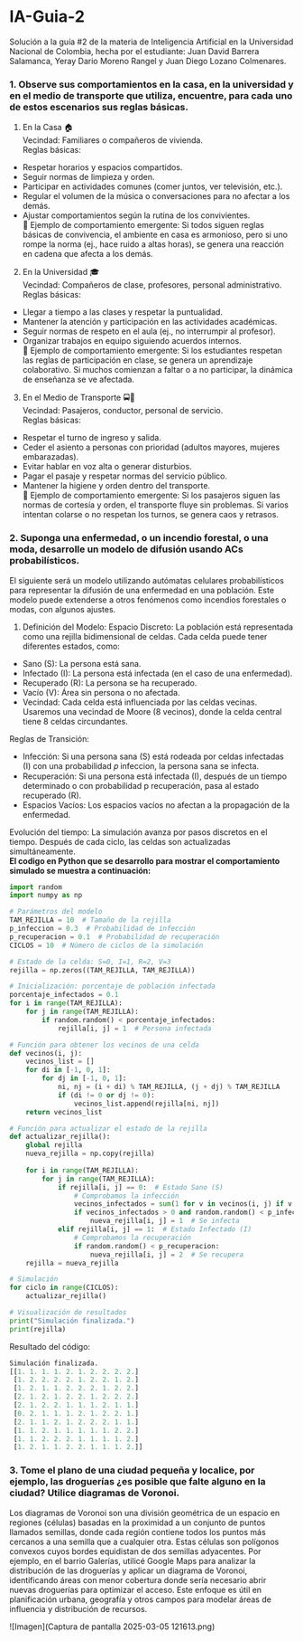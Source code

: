 # IA-Guia-2
Solución a la guía #2 de la materia de Inteligencia Artificial en la Universidad Nacional de Colombia, hecha por el estudiante: Juan David Barrera Salamanca, Yeray Dario Moreno Rangel y Juan Diego Lozano Colmenares.
### 1. Observe sus comportamientos en la casa, en la universidad y en el medio de transporte que utiliza, encuentre, para cada uno de estos escenarios sus reglas básicas.
1. En la Casa 🏠 <br>
Vecindad: Familiares o compañeros de vivienda. <br>
Reglas básicas:

- Respetar horarios y espacios compartidos.
- Seguir normas de limpieza y orden.
- Participar en actividades comunes (comer juntos, ver televisión, etc.).
- Regular el volumen de la música o conversaciones para no afectar a los demás.
- Ajustar comportamientos según la rutina de los convivientes. <br>
📌 Ejemplo de comportamiento emergente: Si todos siguen reglas básicas de convivencia, el ambiente en casa es armonioso, pero si uno rompe la norma (ej., hace ruido a altas horas), se genera una reacción en cadena que afecta a los demás.

2. En la Universidad 🎓 <br>
Vecindad: Compañeros de clase, profesores, personal administrativo.<br>
Reglas básicas:

- Llegar a tiempo a las clases y respetar la puntualidad.
- Mantener la atención y participación en las actividades académicas.
- Seguir normas de respeto en el aula (ej., no interrumpir al profesor).
- Organizar trabajos en equipo siguiendo acuerdos internos. <br>
📌 Ejemplo de comportamiento emergente: Si los estudiantes respetan las reglas de participación en clase, se genera un aprendizaje colaborativo. Si muchos comienzan a faltar o a no participar, la dinámica de enseñanza se ve afectada.

3. En el Medio de Transporte 🚍🚆 <br>
Vecindad: Pasajeros, conductor, personal de servicio.<br>
Reglas básicas:

- Respetar el turno de ingreso y salida.
- Ceder el asiento a personas con prioridad (adultos mayores, mujeres embarazadas).
- Evitar hablar en voz alta o generar disturbios.
- Pagar el pasaje y respetar normas del servicio público.
- Mantener la higiene y orden dentro del transporte. <br>
📌 Ejemplo de comportamiento emergente: Si los pasajeros siguen las normas de cortesía y orden, el transporte fluye sin problemas. Si varios intentan colarse o no respetan los turnos, se genera caos y retrasos.
### 2. Suponga una enfermedad, o un incendio forestal, o una moda, desarrolle un modelo de difusión usando ACs probabilísticos.

El siguiente será un modelo utilizando autómatas celulares probabilísticos para representar la difusión de una enfermedad en una población. Este modelo puede extenderse a otros fenómenos como incendios forestales o modas, con algunos ajustes.

1. Definición del Modelo:
Espacio Discreto: La población está representada como una rejilla bidimensional de celdas. Cada celda puede tener diferentes estados, como:

- Sano (S): La persona está sana.
- Infectado (I): La persona está infectada (en el caso de una enfermedad).
- Recuperado (R): La persona se ha recuperado.
- Vacío (V): Área sin persona o no afectada.
- Vecindad: Cada celda está influenciada por las celdas vecinas. Usaremos una vecindad de Moore (8 vecinos), donde la celda central tiene 8 celdas circundantes.

Reglas de Transición:

- Infección: Si una persona sana (S) está rodeada por celdas infectadas (I) con una probabilidad  𝑝 infeccion, la persona sana se infecta. 
- Recuperación: Si una persona está infectada (I), después de un tiempo determinado o con probabilidad p recuperación, pasa al estado recuperado (R).
- Espacios Vacíos: Los espacios vacíos no afectan a la propagación de la enfermedad.

Evolución del tiempo:
La simulación avanza por pasos discretos en el tiempo. Después de cada ciclo, las celdas son actualizadas simultáneamente. <br>
**El codigo en Python que se desarrollo para mostrar el comportamiento simulado se muestra a continuación:**
```python
import random
import numpy as np

# Parámetros del modelo
TAM_REJILLA = 10  # Tamaño de la rejilla
p_infeccion = 0.3  # Probabilidad de infección
p_recuperacion = 0.1  # Probabilidad de recuperación
CICLOS = 10  # Número de ciclos de la simulación

# Estado de la celda: S=0, I=1, R=2, V=3
rejilla = np.zeros((TAM_REJILLA, TAM_REJILLA))

# Inicialización: porcentaje de población infectada
porcentaje_infectados = 0.1
for i in range(TAM_REJILLA):
    for j in range(TAM_REJILLA):
        if random.random() < porcentaje_infectados:
            rejilla[i, j] = 1  # Persona infectada

# Función para obtener los vecinos de una celda
def vecinos(i, j):
    vecinos_list = []
    for di in [-1, 0, 1]:
        for dj in [-1, 0, 1]:
            ni, nj = (i + di) % TAM_REJILLA, (j + dj) % TAM_REJILLA
            if (di != 0 or dj != 0):
                vecinos_list.append(rejilla[ni, nj])
    return vecinos_list

# Función para actualizar el estado de la rejilla
def actualizar_rejilla():
    global rejilla
    nueva_rejilla = np.copy(rejilla)
    
    for i in range(TAM_REJILLA):
        for j in range(TAM_REJILLA):
            if rejilla[i, j] == 0:  # Estado Sano (S)
                # Comprobamos la infección
                vecinos_infectados = sum(1 for v in vecinos(i, j) if v == 1)
                if vecinos_infectados > 0 and random.random() < p_infeccion:
                    nueva_rejilla[i, j] = 1  # Se infecta
            elif rejilla[i, j] == 1:  # Estado Infectado (I)
                # Comprobamos la recuperación
                if random.random() < p_recuperacion:
                    nueva_rejilla[i, j] = 2  # Se recupera
    rejilla = nueva_rejilla

# Simulación
for ciclo in range(CICLOS):
    actualizar_rejilla()

# Visualización de resultados
print("Simulación finalizada.")
print(rejilla)
```
Resultado del código:
```python
Simulación finalizada.
[[1. 1. 1. 1. 2. 1. 2. 2. 2. 2.]
 [1. 2. 2. 2. 2. 1. 2. 2. 1. 2.]
 [1. 2. 1. 1. 2. 2. 2. 1. 2. 2.]
 [2. 1. 2. 1. 2. 2. 1. 2. 2. 2.]
 [2. 1. 2. 2. 1. 1. 1. 2. 1. 1.]
 [0. 2. 1. 1. 1. 2. 1. 2. 2. 1.]
 [2. 1. 1. 2. 1. 2. 2. 2. 1. 1.]
 [1. 1. 2. 1. 1. 1. 1. 1. 2. 2.]
 [1. 1. 2. 2. 2. 1. 1. 1. 1. 2.]
 [1. 2. 1. 1. 2. 2. 1. 1. 1. 2.]]
```
### 3. Tome el plano de una ciudad pequeña y localice, por ejemplo, las droguerías ¿es posible que falte alguno en la ciudad? Utilice diagramas de Voronoi.

Los diagramas de Voronoi son una división geométrica de un espacio en regiones (células) basadas en la proximidad a un conjunto de puntos llamados semillas, donde cada región contiene todos los puntos más cercanos a una semilla que a cualquier otra. Estas células son polígonos convexos cuyos bordes equidistan de dos semillas adyacentes. Por ejemplo, en el barrio Galerías, utilicé Google Maps para analizar la distribución de las droguerías y aplicar un diagrama de Voronoi, identificando áreas con menor cobertura donde sería necesario abrir nuevas droguerías para optimizar el acceso. Este enfoque es útil en planificación urbana, geografía y otros campos para modelar áreas de influencia y distribución de recursos.

![Imagen](Captura de pantalla 2025-03-05 121613.png)
